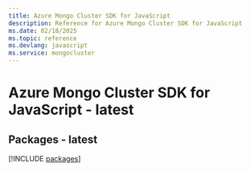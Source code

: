```yaml
---
title: Azure Mongo Cluster SDK for JavaScript
description: Reference for Azure Mongo Cluster SDK for JavaScript
ms.date: 02/18/2025
ms.topic: reference
ms.devlang: javascript
ms.service: mongocluster
---
```

# Azure Mongo Cluster SDK for JavaScript - latest
## Packages - latest
[!INCLUDE [packages](mongo-cluster-index.md)]